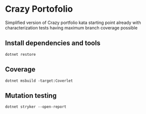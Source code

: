 # Crazy Portofolio

Simplified version of Crazy portfolio kata starting point already with characterization tests 
having maximum branch coverage possible

## Install dependencies and tools

`dotnet restore`

## Coverage

`dotnet msbuild -target:Coverlet`

## Mutation testing

`dotnet stryker --open-report`

